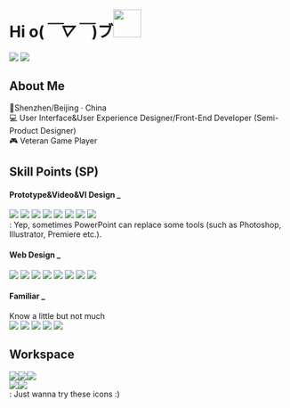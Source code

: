 # Hi o(*￣▽￣*)ブ<img src="https://media.giphy.com/media/mGcNjsfWAjY5AEZNw6/giphy.gif" width="50">
![](https://komarev.com/ghpvc/?username=mapletav&color=green&style=flat&label=Profile_Views) 	![](https://img.shields.io/github/followers/mapletav.svg?style=social&label=Follow&maxAge=2592000)
## About Me
📍Shenzhen/Beijing · China
<br>💻 User Interface&User Experience Designer/Front-End Developer (Semi-Product Designer)
<br>🎮 Veteran Game Player
## Skill Points (SP)
#### Prototype&Video&VI Design _
<img src="https://img.shields.io/badge/Figma-F24E1E?style=for-the-badge&logo=figma&logoColor=white"> <img src="https://img.shields.io/badge/Adobe%20XD-470137?style=for-the-badge&logo=Adobe%20XD&logoColor=#FF61F6"> <img src="https://img.shields.io/badge/Adobe%20Illustrator-FF9A00?style=for-the-badge&logo=adobe%20illustrator&logoColor=white"> <img src="https://img.shields.io/badge/Adobe%20Photoshop-31A8FF?style=for-the-badge&logo=Adobe%20Photoshop&logoColor=black"> <img src="https://img.shields.io/badge/Adobe%20after%20affects-CF96FD?style=for-the-badge&logo=Adobe%20after%20effects&logoColor=393665"> <img src="https://img.shields.io/badge/Adobe%20Premiere%20Pro-9999FF?style=for-the-badge&logo=Adobe%20Premiere%20Pro&logoColor=white"> <img src="https://img.shields.io/badge/Microsoft_PowerPoint-B7472A?style=for-the-badge&logo=microsoft-powerpoint&logoColor=white"> <img src="https://img.shields.io/badge/Canva-%2300C4CC.svg?&style=for-the-badge&logo=Canva&logoColor=white">
<br>: Yep, sometimes PowerPoint can replace some tools (such as Photoshop, Illustrator, Premiere etc.).
#### Web Design _
<img src="https://img.shields.io/badge/HTML5-E34F26?style=for-the-badge&logo=html5&logoColor=white"> <img src="https://img.shields.io/badge/CSS3-1572B6?style=for-the-badge&logo=css3&logoColor=white"> <img src="https://img.shields.io/badge/JavaScript-F7DF1E?style=for-the-badge&logo=JavaScript&logoColor=white"> <img src="https://img.shields.io/badge/PHP-777BB4?style=for-the-badge&logo=php&logoColor=white"> <img src="https://img.shields.io/badge/Vue.js-35495E?style=for-the-badge&logo=vue.js&logoColor=4FC08D"> <img src="https://img.shields.io/badge/Bootstrap-563D7C?style=for-the-badge&logo=bootstrap&logoColor=white"> <img src="https://img.shields.io/badge/Django-092E20?style=for-the-badge&logo=django&logoColor=white"> <img src="https://img.shields.io/badge/Adobe%20Dreamweaver-072401?style=for-the-badge&logo=Adobe%20Dreamweaver&logoColor=34F400">
#### Familiar _
Know a little but not much
<br><img src="https://img.shields.io/badge/Python-3776AB?style=for-the-badge&logo=python&logoColor=white"> <img src="https://img.shields.io/badge/Java-ED8B00?style=for-the-badge&logo=openjdk&logoColor=white"> <img src="https://img.shields.io/badge/MySQL-00000F?style=for-the-badge&logo=mysql&logoColor=white"> <img src="https://img.shields.io/badge/blender-%23F5792A.svg?style=for-the-badge&logo=blender&logoColor=white"> <img src="https://img.shields.io/badge/Unity-100000?style=for-the-badge&logo=unity&logoColor=white">
## Workspace
<img src="https://img.shields.io/badge/Windows-11-0078D6?style=for-the-badge&logo=windows&logoColor=white"><img src="https://img.shields.io/badge/Intel-i7_14700KF-0071C5?style=for-the-badge&logo=intel&logoColor=white"><img src="https://img.shields.io/badge/NVIDIA-GTX_4080_SUPER-76B900?style=for-the-badge&logo=nvidia&logoColor=white">
<br><img src="https://img.shields.io/badge/Windows-Server_2022-0078D6?style=for-the-badge&logo=windows&logoColor=white"><img src="https://img.shields.io/badge/Intel-Xeon(R)_Gold_5118_×2-0071C5?style=for-the-badge&logo=intel&logoColor=white">
<br>: Just wanna try these icons :)

